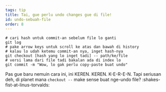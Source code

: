 ```yaml
---
tags: tip
title: Tai, gue perlu undo changes gue di file!
id: undo-sebuah-file
order: 8
---
```


```git
# cari hash untuk commit-an sebelum file lo ganti
git log
# pake arrow keys untuk scroll ke atas dan bawah di history
# kalau lo udah ketemu commit-an nya, inget hash-nya
git checkout [hash yang lo inget tadi] -- path/ke/file
# versi lama dari file tadi bakalan ada di index lo
git commit -m "Wow, lo gak perlu copy-paste buat undo"
```

Pas gue baru nemuin cara ini, ini KEREN. KEREN. K-E-R-E-N. Tapi seriusan deh, di planet mana `checkout --` make sense buat nge-undo file? :shakes-fist-at-linus-torvalds: